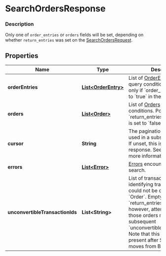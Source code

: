 
# SearchOrdersResponse

### Description

Only one of `order_entries` or `orders` fields will be set, depending on whether `return_entries` was set on the [SearchOrdersRequest](#type-searchorderrequest).

## Properties
Name | Type | Description | Notes
------------ | ------------- | ------------- | -------------
**orderEntries** | [**List&lt;OrderEntry&gt;**](OrderEntry.md) | List of [OrderEntries](#type-orderentry) that fit the query conditions.  Populated only if &#x60;order_entries&#x60; was set to &#x60;true&#x60; in the request. |  [optional]
**orders** | [**List&lt;Order&gt;**](Order.md) | List of [Orders](#type-order) that match query conditions. Populated only if &#x60;return_entries&#x60; in the request is set to &#x60;false&#x60;. |  [optional]
**cursor** | **String** | The pagination cursor to be used in a subsequent request. If unset, this is the final response. See [Pagination](/basics/api101/pagination) for more information. |  [optional]
**errors** | [**List&lt;Error&gt;**](Error.md) | [Errors](#type-error) encountered during the search. |  [optional]
**unconvertibleTransactionIds** | **List&lt;String&gt;** | List of transaction IDs identifying transactions that could not be converted to an &#x60;Order&#x60;. Empty if &#x60;return_entries&#x60; is true, however, attempts to retrieve those orders may encounter subsequent &#x60;unconvertible_transcation_ids&#x60; Note that this field will not be present after SearchOrders moves from BETA to GA. |  [optional]




